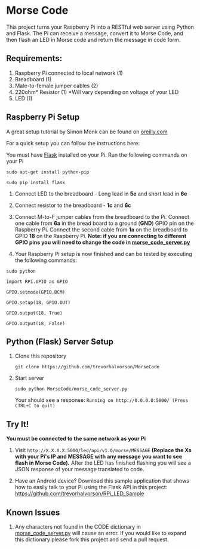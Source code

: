 # Morse Code
This project turns your Raspberry Pi into a RESTful web server using Python and Flask.
The Pi can receive a message, convert it to Morse Code, and then flash an LED in Morse code and return the message in code form.


## Requirements:
1. Raspberry Pi connected to local network (1)
2. Breadboard (1)
3. Male-to-female jumper cables (2)
4. 220ohm* Resistor (1) *Will vary depending on voltage of your LED
5. LED (1)


## Raspberry Pi Setup
A great setup tutorial by Simon Monk can be found on [oreilly.com](http://razzpisampler.oreilly.com/ch03.html)


For a quick setup you can follow the instructions here:

You must have [Flask](http://flask.pocoo.org/) installed on your Pi. Run the following commands on your Pi

`sudo apt-get install python-pip`


`sudo pip install flask`

1. Connect LED to the breadboard - Long lead in **5e** and short lead in **6e**

2. Connect resistor to the breadboard - **1c** and **6c**

3. Connect M-to-F jumper cables from the breadboard to the Pi. Connect one cable from **6a** in the bread board to
a ground (**GND**) GPIO pin on the Raspberry Pi. Connect the second cable from **1a** on the breadboard to GPIO **18** on the Raspberry Pi.
**Note: if you are
 connecting to different GPIO pins you will need to change the code in [morse_code_server.py](morse_code_server.py)**

4. Your Raspberry Pi setup is now finished and can be tested by executing the following commands:


`sudo python`


`import RPi.GPIO as GPIO`


`GPIO.setmode(GPIO.BCM)`


`GPIO.setup(18, GPIO.OUT)`


`GPIO.output(18, True)`


`GPIO.output(18, False)`


## Python (Flask) Server Setup
1. Clone this repository

    `git clone https://github.com/trevorhalvorson/MorseCode`

2. Start server

    `sudo python MorseCode/morse_code_server.py`

    Your should see a response: `Running on http://0.0.0.0:5000/ (Press CTRL+C to quit)`


## Try It!
**You must be connected to the same network as your Pi**
1. Visit `http://X.X.X.X:5000/led/api/v1.0/morse/MESSAGE` **(Replace the Xs with your Pi's IP and MESSAGE with any message you
want to see flash in Morse Code).** After the LED has finished flashing you will see a JSON response of your message translated to code.

2. Have an Android device? Download this sample application that shows how to easily talk to your Pi using the Flask API in this project:
https://github.com/trevorhalvorson/RPi_LED_Sample

## Known Issues
1. Any characters not found in the CODE dictionary in [morse_code_server.py](morse_code_server.py) will cause an error. If you would like to expand
this dictionary please fork this project and send a pull request.
